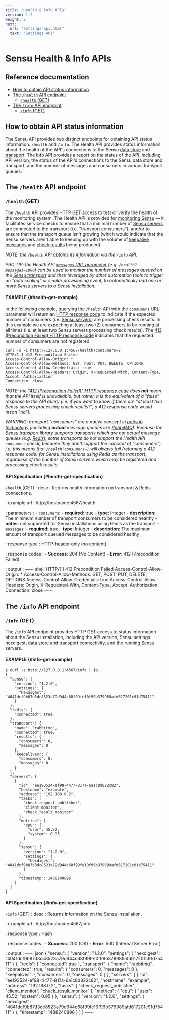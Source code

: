 ```yaml
---
title: "Health & Info APIs"
version: 1.2
weight: 8
next:
  url: "settings-api.html"
  text: "Settings API"
---
```


# Sensu Health & Info APIs

## Reference documentation

- [How to obtain API status information](#how-to-obtain-api-status-information)
- [The `/health` API endpoint](#the-health-api-endpoint)
  - [`/health` (GET)](#health-get)
- [The `/info` API endpoint](#the-info-api-endpoint)
  - [`/info` (GET)](#info-get)

## How to obtain API status information

The Sensu API provides two distinct endpoints for obtaining API status
information: `/health` and `/info`. The Health API provides status information
about the health of the API's connections to the Sensu [data store][1] and
[transport][2]. The Info API provides a report on the status of the API,
including API version, the status of the API's connections to the Sensu data
store and transport, and the number of messages and consumers in various
transport queues.

## The `/health` API endpoint

### `/health` (GET)

The `/health` API provides HTTP GET access to test or verify the health of the
monitoring system. The Health API is provided for <abbr title="always monitor
your monitoring">monitoring Sensu</abbr> &mdash; it facilitates service checks
to ensure that a minimal number of [Sensu servers][3] are connected to the
transport (i.e. "transport consumers"), and/or to ensure that the transport
queue isn't growing (which would indicate that the Sensu servers aren't able to
keeping up with the volume of [keepalive messages][4] and [check results][5]
being produced).

_NOTE: the `/health` API obtains its information via the `/info` API._

_PRO TIP: the Health API [`messages` URL parameter][6] (e.g. `/health?messages=1000`)
can be used to monitor the number of messages queued on the [Sensu transport][2]
and then leveraged by other automation tools to trigger an "auto scaling" or
similar provisioning event, to automatically add one or more Sensu servers to a
Sensu installation._

#### EXAMPLE {#health-get-example}

In the following example, querying the `/health` API with the [`consumers`][6]
URL parameter will return an [HTTP response code][7] to indicate if the expected
number of consumers (i.e. [Sensu servers][3]) are processing check results. In
this example we are expecting at least two (2) consumers to be running at all
times (i.e. at least two Sensu servers processing check results). The [412
(Precondition Failed) HTTP response code][7] indicates that the requested number
of consumers are not registered.

~~~ shell
curl -s -i http://127.0.0.1:4567/health?consumers=2
HTTP/1.1 412 Precondition Failed
Access-Control-Allow-Origin: *
Access-Control-Allow-Methods: GET, POST, PUT, DELETE, OPTIONS
Access-Control-Allow-Credentials: true
Access-Control-Allow-Headers: Origin, X-Requested-With, Content-Type, Accept, Authorization
Connection: close
~~~

_NOTE: the ["412 (Precondition Failed)" HTTP response code][7] does **not** mean
that the API itself is unavailable, but rather, it is the equivalent of a
"false" response to the API query (i.e. if you want to know if there are "at
least two Sensu servers processing check results?", a 412 response code would
mean "no")._

_WARNING: transport "consumers" are a native concept in [pubsub technology][8]
(including **actual** message queues like [RabbitMQ][8]). Because the [Sensu
transport library][2] supports transports which are not actual message queues
(e.g. [Redis][10]), some transports do not support the Health API `consumers`
check, because they don't support the concept of "consumers"; i.e. this means
that `/health?consumers=1` will always fail (returning a 412 response code) for
Sensu installations using Redis as the transport, regardless of the number of
Sensu servers which may be registered and processing check results._

#### API Specification {#health-get-specification}

`/health` (GET)
: desc
  : Returns health information on transport & Redis connections.

: example url
  : http://hostname:4567/health

: parameters
  : - `consumers`:
      - **required**: true
      - **type**: Integer
      - **description**: The minimum number of transport consumers to be
        considered healthy
      - **notes**: not supported for Sensu installations using Redis as the
        transport
    - `messages`:
      - **required**: true
      - **type**: Integer
      - **description**: The maximum amount of transport queued messages to be
        considered healthy

: response type
  : [HTTP-header][11] only (no content)

: response codes
  : - **Success**: 204 (No Content)
    - **Error**: 412 (Precondition Failed)

: output
  : ~~~ shell
    HTTP/1.1 412 Precondition Failed
    Access-Control-Allow-Origin: *
    Access-Control-Allow-Methods: GET, POST, PUT, DELETE, OPTIONS
    Access-Control-Allow-Credentials: true
    Access-Control-Allow-Headers: Origin, X-Requested-With, Content-Type, Accept, Authorization
    Connection: close
    ~~~

## The `/info` API endpoint

### `/info` (GET)

The `/info` API endpoint provides HTTP GET access to status
information about the Sensu installation, including the API version,
Sensu settings hexdigest, [data store][1] and [transport][2]
connectivity, and the running Sensu servers.

#### EXAMPLE {#info-get-example}

~~~ shell
$ curl -s http://127.0.0.1:4567/info | jq .
{
  "sensu": {
    "version": "1.2.0",
    "settings": {
      "hexdigest": "4041dcf9b87d3dc8523a79d944c68f99fe10f99b379989afd617201c91d75411"
    }
  },
  "redis": {
    "connected": true
  },
  "transport": {
    "name": "rabbitmq",
    "connected": true,
    "results": {
      "consumers": 0,
      "messages": 0
    },
    "keepalives": {
      "consumers": 0,
      "messages": 0
    }
  },
  "servers": [
    {
      "id": "ee193524-ef98-4477-817a-6a1c8d822c82",
      "hostname": "example",
      "address": "192.168.0.2",
      "tasks": [
        "check_request_publisher",
        "client_monitor",
        "check_result_monitor"
      ],
      "metrics": {
        "cpu": {
          "user": 45.52,
          "system": 0.95
        }
      },
      "sensu": {
        "version": "1.2.0",
        "settings": {
          "hexdigest": "4041dcf9b87d3dc8523a79d944c68f99fe10f99b379989afd617201c91d75411"
        }
      },
      "timestamp": 1488240896
    }
  ]
}
~~~

#### API Specification {#info-get-specification}

`/info` (GET)
: desc
  : Returns information on the Sensu installation.

: example url
  : http://hostname:4567/info

: response type
  : Hash

: response codes
  : - **Success**: 200 (OK)
    - **Error**: 500 (Internal Server Error)

: output
  : ~~~ json
    {
      "sensu": {
        "version": "1.2.0",
        "settings": {
          "hexdigest": "4041dcf9b87d3dc8523a79d944c68f99fe10f99b379989afd617201c91d75411"
        }
      },
      "redis": {
        "connected": true
      },
      "transport": {
        "name": "rabbitmq",
        "connected": true,
        "results": {
          "consumers": 0,
          "messages": 0
        },
        "keepalives": {
          "consumers": 0,
          "messages": 0
        }
      },
      "servers": [
        {
          "id": "ee193524-ef98-4477-817a-6a1c8d822c82",
          "hostname": "example",
          "address": "192.168.0.2",
          "tasks": [
            "check_request_publisher",
            "client_monitor",
            "check_result_monitor"
          ],
          "metrics": {
            "cpu": {
              "user": 45.52,
              "system": 0.95
            }
          },
          "sensu": {
            "version": "1.2.0",
            "settings": {
              "hexdigest": "4041dcf9b87d3dc8523a79d944c68f99fe10f99b379989afd617201c91d75411"
            }
          },
          "timestamp": 1488240896
        }
      ]
    }
    ~~~

[1]:  ../reference/data-store.html
[2]:  ../reference/transport.html
[3]:  ../reference/server.html
[4]:  ../reference/clients.html#client-keepalives
[5]:  ../reference/checks.html#check-results
[6]:  #health-get-specification
[7]:  https://en.wikipedia.org/wiki/List_of_HTTP_status_codes
[8]:  https://en.wikipedia.org/wiki/Publish%E2%80%93subscribe_pattern
[9]:  https://www.rabbitmq.com/
[10]: http://redis.io/
[11]: https://www.w3.org/Protocols/rfc2616/rfc2616-sec14.html
